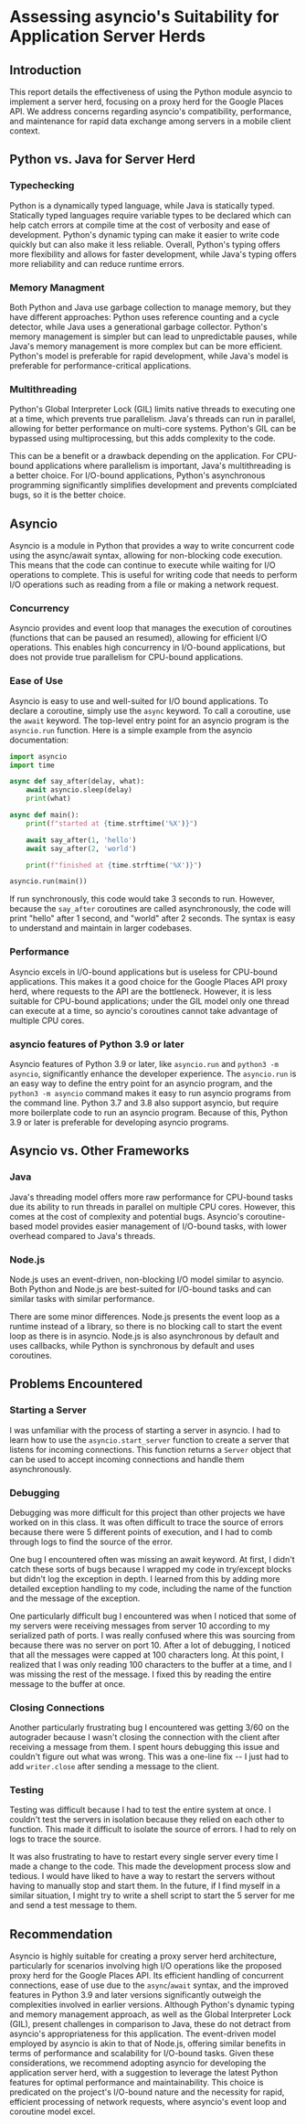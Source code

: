 # Assessing asyncio's Suitability for Application Server Herds

## Introduction

This report details the effectiveness of using the Python module asyncio to implement a server herd, focusing on a proxy herd for the Google Places API. We address concerns regarding asyncio's compatibility, performance, and maintenance for rapid data exchange among servers in a mobile client context.

## Python vs. Java for Server Herd

### Typechecking

Python is a dynamically typed language, while Java is statically typed. Statically typed languages require variable types to be declared which can help catch errors at compile time at the cost of verbosity and ease of development. Python's dynamic typing can make it easier to write code quickly but can also make it less reliable. Overall, Python's typing offers more flexibility and allows for faster development, while Java's typing offers more reliability and can reduce runtime errors.

### Memory Managment

Both Python and Java use garbage collection to manage memory, but they have different approaches: Python uses reference counting and a cycle detector, while Java uses a generational garbage collector. Python's memory management is simpler but can lead to unpredictable pauses, while Java's memory management is more complex but can be more efficient. Python's model is preferable for rapid development, while Java's model is preferable for performance-critical applications.

### Multithreading

Python's Global Interpreter Lock (GIL) limits native threads to executing one at a time, which prevents true parallelism. Java's threads can run in parallel, allowing for better performance on multi-core systems. Python's GIL can be bypassed using multiprocessing, but this adds complexity to the code.

This can be a benefit or a drawback depending on the application. For CPU-bound applications where parallelism is important, Java's multithreading is a better choice. For I/O-bound applications, Python's asynchronous programming significantly simplifies development and prevents complciated bugs, so it is the better choice.

## Asyncio

Asyncio is a module in Python that provides a way to write concurrent code using the async/await syntax, allowing for non-blocking code execution. This means that the code can continue to execute while waiting for I/O operations to complete. This is useful for writing code that needs to perform I/O operations such as reading from a file or making a network request.

### Concurrency

Asyncio provides and event loop that manages the execution of coroutines (functions that can be paused an resumed), allowing for efficient I/O operations. This enables high concurrency in I/O-bound applications, but does not provide true parallelism for CPU-bound applications.

### Ease of Use

Asyncio is easy to use and well-suited for I/O bound applications. To declare a coroutine, simply use the `async` keyword. To call a coroutine, use the `await` keyword. The top-level entry point for an asyncio program is the `asyncio.run` function. Here is a simple example from the asyncio documentation:

```python
import asyncio
import time

async def say_after(delay, what):
    await asyncio.sleep(delay)
    print(what)

async def main():
    print(f"started at {time.strftime('%X')}")

    await say_after(1, 'hello')
    await say_after(2, 'world')

    print(f"finished at {time.strftime('%X')}")

asyncio.run(main())
```

If run synchronously, this code would take 3 seconds to run. However, because the `say_after` coroutines are called asynchronously, the code will print "hello" after 1 second, and "world" after 2 seconds. The syntax is easy to understand and maintain in larger codebases.

### Performance

Asyncio excels in I/O-bound applications but is useless for CPU-bound applications. This makes it a good choice for the Google Places API proxy herd, where requests to the API are the bottleneck. However, it is less suitable for CPU-bound applications; under the GIL model only one thread can execute at a time, so ayncio's coroutines cannot take advantage of multiple CPU cores.

### asyncio features of Python 3.9 or later

Asyncio features of Python 3.9 or later, like `asyncio.run` and `python3 -m asyncio`, significantly enhance the developer experience. The `asyncio.run` is an easy way to define the entry point for an asyncio program, and the `python3 -m asyncio` command makes it easy to run asyncio programs from the command line. Python 3.7 and 3.8 also support asyncio, but require more boilerplate code to run an asyncio program. Because of this, Python 3.9 or later is preferable for developing asyncio programs.

## Asyncio vs. Other Frameworks

### Java

Java's threading model offers more raw performance for CPU-bound tasks due its ability to run threads in parallel on multiple CPU cores. However, this comes at the cost of complexity and potential bugs. Asyncio's coroutine-based model provides easier management of I/O-bound tasks, with lower overhead compared to Java's threads.

### Node.js

Node.js uses an event-driven, non-blocking I/O model similar to asyncio. Both Python and Node.js are best-suited for I/O-bound tasks and can similar tasks with similar performance.

There are some minor differences. Node.js presents the event loop as a runtime instead of a library, so there is no blocking call to start the event loop as there is in asyncio. Node.js is also asynchronous by default and uses callbacks, while Python is synchronous by default and uses coroutines.

## Problems Encountered

### Starting a Server

I was unfamiliar with the process of starting a server in asyncio. I had to learn how to use the `asyncio.start_server` function to create a server that listens for incoming connections. This function returns a `Server` object that can be used to accept incoming connections and handle them asynchronously.

### Debugging

Debugging was more difficult for this project than other projects we have worked on in this class. It was often difficult to trace the source of errors because there were 5 different points of execution, and I had to comb through logs to find the source of the error. 

One bug I encountered often was missing an await keyword. At first, I didn't catch these sorts of bugs because I wrapped my code in try/except blocks but didn't log the exception in depth. I learned from this by adding more detailed exception handling to my code, including the name of the function and the message of the exception.

One particularly difficult bug I encountered was when I noticed that some of my servers were receiving messages from server 10 according to my serialized path of ports. I was really confused where this was sourcing from because there was no server on port 10. After a lot of debugging, I noticed that all the messages were capped at 100 characters long. At this point, I realized that I was only reading 100 characters to the buffer at a time, and I was missing the rest of the message. I fixed this by reading the entire message to the buffer at once.

### Closing Connections

Another particularly frustrating bug I encountered was getting 3/60 on the autograder because I wasn't closing the connection with the client after receiving a message from them. I spent hours debugging this issue and couldn't figure out what was wrong. This was a one-line fix -- I just had to add `writer.close` after sending a message to the client. 

### Testing

Testing was difficult because I had to test the entire system at once. I couldn't test the servers in isolation because they relied on each other to function. This made it difficult to isolate the source of errors. I had to rely on logs to trace the source.

It was also frustrating to have to restart every single server every time I made a change to the code. This made the development process slow and tedious. I would have liked to have a way to restart the servers without having to manually stop and start them. In the future, if I find myself in a similar situation, I might try to write a shell script to start the 5 server for me and send a test message to them.


## Recommendation

Asyncio is highly suitable for creating a proxy server herd architecture, particularly for scenarios involving high I/O operations like the proposed proxy herd for the Google Places API. Its efficient handling of concurrent connections, ease of use due to the `async`/`await` syntax, and the improved features in Python 3.9 and later versions significantly outweigh the complexities involved in earlier versions. Although Python's dynamic typing and memory management approach, as well as the Global Interpreter Lock (GIL), present challenges in comparison to Java, these do not detract from asyncio's appropriateness for this application. The event-driven model employed by asyncio is akin to that of Node.js, offering similar benefits in terms of performance and scalability for I/O-bound tasks. Given these considerations, we recommend adopting asyncio for developing the application server herd, with a suggestion to leverage the latest Python features for optimal performance and maintainability. This choice is predicated on the project's I/O-bound nature and the necessity for rapid, efficient processing of network requests, where asyncio's event loop and coroutine model excel.
